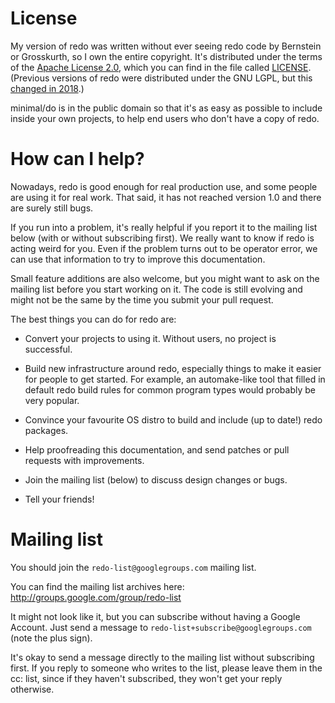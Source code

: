 # License

My version of redo was written without ever seeing redo code by Bernstein or
Grosskurth, so I own the entire copyright.  It's distributed under the terms
of the [Apache License 2.0](https://www.apache.org/licenses/LICENSE-2.0),
which you can find in the file called
[LICENSE](https://github.com/apenwarr/redo/tree/master/LICENSE).  (Previous
versions of redo were distributed under the GNU LGPL, but this [changed in
2018](https://groups.google.com/forum/#!topic/redo-list/wLMZMxtn4wo).)

minimal/do is in the public domain so that it's as easy as possible
to include inside your own projects, to help end users who don't
have a copy of redo.


# How can I help?

Nowadays, redo is good enough for real production use, and some people
are using it for real work.  That said, it has
not reached version 1.0 and there are surely still bugs.

If you run into a problem, it's really helpful if you report it to the
mailing list below (with or without subscribing first).  We really want to
know if redo is acting weird for you.  Even if the problem turns out to be
operator error, we can use that information to try to improve this
documentation.

Small feature additions are also welcome, but you might want to ask on the
mailing list before you start working on it.  The code is still evolving and
might not be the same by the time you submit your pull request.

The best things you can do for redo are:

- Convert your projects to using it.  Without users, no project is
  successful.

- Build new infrastructure around redo, especially things to make it easier
  for people to get started.  For example, an automake-like tool that filled
  in default redo build rules for common program types would probably be
  very popular.

- Convince your favourite OS distro to build and include (up to date!) redo
  packages.

- Help proofreading this documentation, and send patches or pull requests
  with improvements.

- Join the mailing list (below) to discuss design changes or bugs.

- Tell your friends!


# Mailing list

You should join the `redo-list@googlegroups.com` mailing list.

You can find the mailing list archives here:
<http://groups.google.com/group/redo-list>

It might not look like it, but you can subscribe without having a
Google Account.  Just send a message to
`redo-list+subscribe@googlegroups.com` (note the plus sign).
	
It's okay to send a message directly to the mailing list
without subscribing first.  If you reply to someone who writes to the
list, please leave them in the cc: list, since if they
haven't subscribed, they won't get your reply otherwise. 
